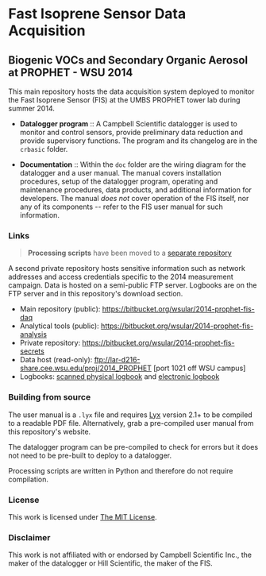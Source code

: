 Fast Isoprene Sensor Data Acquisition
=====================================

Biogenic VOCs and Secondary Organic Aerosol at PROPHET - WSU 2014
-----------------------------------------------------------------

This main repository hosts the data acquisition system deployed to monitor the 
Fast Isoprene Sensor (FIS) at the UMBS PROPHET tower lab during summer 2014.

- **Datalogger program** :: A Campbell Scientific datalogger is used to monitor
  and control sensors, provide preliminary data reduction and provide 
  supervisory functions. The program and its changelog are in the `crbasic`
  folder.

- **Documentation** :: Within the `doc` folder are the wiring diagram for the
  datalogger and a user manual. The manual covers installation procedures,
  setup of the datalogger program, operating and maintenance procedures, data
  products, and additional information for developers. The manual *does not*
  cover operation of the FIS itself, nor any of its components -- refer to the
  FIS user manual for such information.

### Links

> **Processing scripts** have been moved to a 
[separate repository](https://bitbucket.org/wsular/2014-prophet-fis-analysis)

A second private repository hosts sensitive information such as network 
addresses and access credentials specific to the 2014 measurement campaign.
Data is hosted on a semi-public FTP server. Logbooks are on the FTP server and
in this repository's download section.

- Main repository (public): <https://bitbucket.org/wsular/2014-prophet-fis-daq>
- Analytical tools (public): <https://bitbucket.org/wsular/2014-prophet-fis-analysis>
- Private repository: <https://bitbucket.org/wsular/2014-prophet-fis-secrets>
- Data host (read-only): <ftp://lar-d216-share.cee.wsu.edu/proj/2014_PROPHET>
  [port 1021 off WSU campus]
- Logbooks: [scanned physical logbook](https://bitbucket.org/wsular/2014-prophet-fis-daq/downloads/FIS%20DAQ%20(physical)%20Logbook.pdf)
  and [electronic logbook](https://bitbucket.org/wsular/2014-prophet-fis-daq/downloads/FIS%20DAQ%20(electronic)%20Logbook.pdf)

### Building from source

The user manual is a `.lyx` file and requires [Lyx](http://www.lyx.org) version 
2.1+ to be compiled to a readable PDF file. Alternatively, grab a pre-compiled
user manual from this repository's website. 

The datalogger program can be pre-compiled to check for errors but it does not
need to be pre-built to deploy to a datalogger.

Processing scripts are written in Python and therefore do not require compilation.

### License 

This work is licensed under [The MIT License](http://opensource.org/licenses/mit-license.html).

### Disclaimer

This work is not affiliated with or endorsed by Campbell Scientific Inc., the
maker of the datalogger or Hill Scientific, the maker of the FIS.
